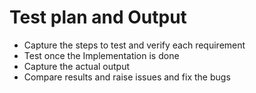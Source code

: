 
# Test plan and Output

* Capture the steps to test and verify each requirement
* Test once the Implementation is done 
* Capture the actual output
* Compare results and raise issues and fix the bugs
